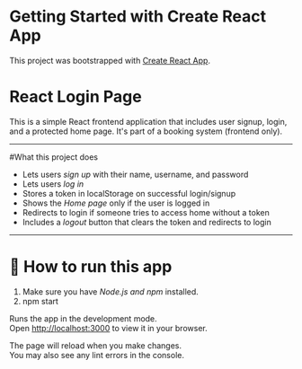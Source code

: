 # Getting Started with Create React App

This project was bootstrapped with [Create React App](https://github.com/facebook/create-react-app).

# React Login Page

This is a simple React frontend application that includes user signup, login, and a protected home page. It's part of a booking system (frontend only).

---

#What this project does

- Lets users *sign up* with their name, username, and password
- Lets users *log in*
- Stores a token in localStorage on successful login/signup
- Shows the *Home page* only if the user is logged in
- Redirects to login if someone tries to access home without a token
- Includes a *logout* button that clears the token and redirects to login

---

# 🚀 How to run this app

1. Make sure you have *Node.js and npm* installed.
2. npm start

Runs the app in the development mode.\
Open [http://localhost:3000](http://localhost:3000) to view it in your browser.

The page will reload when you make changes.\
You may also see any lint errors in the console.



